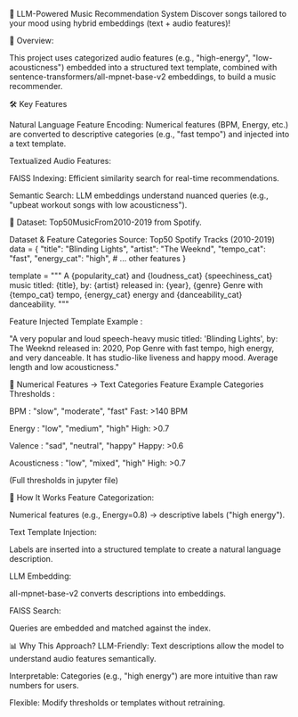 🎵 LLM-Powered Music Recommendation System
Discover songs tailored to your mood using hybrid embeddings (text + audio features)!

📌 Overview: 

This project uses categorized audio features (e.g., "high-energy", "low-acousticness") embedded into a structured text template, combined with sentence-transformers/all-mpnet-base-v2 embeddings, to build a music recommender.

🛠️ Key Features

Natural Language Feature Encoding: Numerical features (BPM, Energy, etc.) are converted to descriptive categories (e.g., "fast tempo") and injected into a text template.

Textualized Audio Features:

FAISS Indexing: Efficient similarity search for real-time recommendations.






Semantic Search: LLM embeddings understand nuanced queries (e.g., "upbeat workout songs with low acousticness").


📂 Dataset: Top50MusicFrom2010-2019 from Spotify.

Dataset & Feature Categories
Source: Top50 Spotify Tracks (2010-2019)
data = {
    "title": "Blinding Lights",
    "artist": "The Weeknd",
    "tempo_cat": "fast", 
    "energy_cat": "high",
    # ... other features
}

template = """
A {popularity_cat} and {loudness_cat} {speechiness_cat} music titled: {title}, 
by: {artist} released in: {year}, {genre} Genre with {tempo_cat} tempo, 
{energy_cat} energy and {danceability_cat} danceability.
"""

Feature Injected Template Example : 

"A very popular and loud speech-heavy music titled: 'Blinding Lights', by: The Weeknd released in: 2020, Pop Genre with fast tempo, high energy, and very danceable. It has studio-like liveness and happy mood. Average length and low acousticness."

🔢 Numerical Features → Text Categories
Feature	Example Categories Thresholds :

BPM :	"slow", "moderate", "fast"	Fast: >140 BPM

Energy : "low", "medium", "high"	High: >0.7

Valence :	"sad", "neutral", "happy"	Happy: >0.6

Acousticness : "low", "mixed", "high"	High: >0.7

(Full thresholds in jupyter file)



🧠 How It Works
Feature Categorization:

Numerical features (e.g., Energy=0.8) → descriptive labels ("high energy").

Text Template Injection:

Labels are inserted into a structured template to create a natural language description.

LLM Embedding:

all-mpnet-base-v2 converts descriptions into embeddings.

FAISS Search:

Queries are embedded and matched against the index.


📊 Why This Approach?
LLM-Friendly: Text descriptions allow the model to understand audio features semantically.

Interpretable: Categories (e.g., "high energy") are more intuitive than raw numbers for users.

Flexible: Modify thresholds or templates without retraining.
